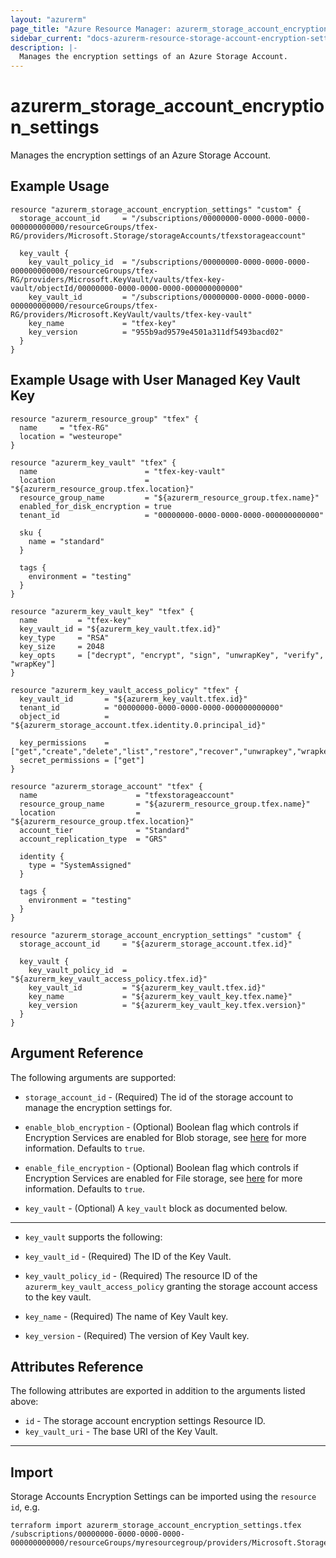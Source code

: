 ```yaml
---
layout: "azurerm"
page_title: "Azure Resource Manager: azurerm_storage_account_encryption_settings"
sidebar_current: "docs-azurerm-resource-storage-account-encryption-settings"
description: |-
  Manages the encryption settings of an Azure Storage Account.
---
```


# azurerm_storage_account_encryption_settings

Manages the encryption settings of an Azure Storage Account.

## Example Usage

```hcl
resource "azurerm_storage_account_encryption_settings" "custom" {
  storage_account_id     = "/subscriptions/00000000-0000-0000-0000-000000000000/resourceGroups/tfex-RG/providers/Microsoft.Storage/storageAccounts/tfexstorageaccount"

  key_vault {
    key_vault_policy_id  = "/subscriptions/00000000-0000-0000-0000-000000000000/resourceGroups/tfex-RG/providers/Microsoft.KeyVault/vaults/tfex-key-vault/objectId/00000000-0000-0000-0000-000000000000"
    key_vault_id         = "/subscriptions/00000000-0000-0000-0000-000000000000/resourceGroups/tfex-RG/providers/Microsoft.KeyVault/vaults/tfex-key-vault"
    key_name             = "tfex-key"
    key_version          = "955b9ad9579e4501a311df5493bacd02"
  }
}
```

## Example Usage with User Managed Key Vault Key

```hcl
resource "azurerm_resource_group" "tfex" {
  name     = "tfex-RG"
  location = "westeurope"
}

resource "azurerm_key_vault" "tfex" {
  name                        = "tfex-key-vault"
  location                    = "${azurerm_resource_group.tfex.location}"
  resource_group_name         = "${azurerm_resource_group.tfex.name}"
  enabled_for_disk_encryption = true
  tenant_id                   = "00000000-0000-0000-0000-000000000000"

  sku {
    name = "standard"
  }

  tags {
    environment = "testing"
  }
}

resource "azurerm_key_vault_key" "tfex" {
  name         = "tfex-key"
  key_vault_id = "${azurerm_key_vault.tfex.id}"
  key_type     = "RSA"
  key_size     = 2048
  key_opts     = ["decrypt", "encrypt", "sign", "unwrapKey", "verify", "wrapKey"]
}

resource "azurerm_key_vault_access_policy" "tfex" {
  key_vault_id       = "${azurerm_key_vault.tfex.id}"
  tenant_id          = "00000000-0000-0000-0000-000000000000"
  object_id          = "${azurerm_storage_account.tfex.identity.0.principal_id}"

  key_permissions    = ["get","create","delete","list","restore","recover","unwrapkey","wrapkey","purge","encrypt","decrypt","sign","verify"]
  secret_permissions = ["get"]
}

resource "azurerm_storage_account" "tfex" {
  name                      = "tfexstorageaccount"
  resource_group_name       = "${azurerm_resource_group.tfex.name}"
  location                  = "${azurerm_resource_group.tfex.location}"
  account_tier              = "Standard"
  account_replication_type  = "GRS"

  identity {
    type = "SystemAssigned"
  }

  tags {
    environment = "testing"
  }
}

resource "azurerm_storage_account_encryption_settings" "custom" {
  storage_account_id     = "${azurerm_storage_account.tfex.id}"

  key_vault {
    key_vault_policy_id  = "${azurerm_key_vault_access_policy.tfex.id}"
    key_vault_id         = "${azurerm_key_vault.tfex.id}"
    key_name             = "${azurerm_key_vault_key.tfex.name}"
    key_version          = "${azurerm_key_vault_key.tfex.version}"
  }
}
```

## Argument Reference

The following arguments are supported:

* `storage_account_id` - (Required) The id of the storage account to manage the encryption settings for.

* `enable_blob_encryption` - (Optional) Boolean flag which controls if Encryption Services are enabled for Blob storage, see [here](https://azure.microsoft.com/en-us/documentation/articles/storage-service-encryption/) for more information. Defaults to `true`.

* `enable_file_encryption` - (Optional) Boolean flag which controls if Encryption Services are enabled for File storage, see [here](https://azure.microsoft.com/en-us/documentation/articles/storage-service-encryption/) for more information. Defaults to `true`.

* `key_vault` - (Optional) A `key_vault` block as documented below.

---

* `key_vault` supports the following:

* `key_vault_id` - (Required) The ID of the Key Vault.
* `key_vault_policy_id` - (Required) The resource ID of the `azurerm_key_vault_access_policy` granting the storage account access to the key vault.
* `key_name` - (Required) The name of Key Vault key.
* `key_version` - (Required) The version of Key Vault key.

## Attributes Reference

The following attributes are exported in addition to the arguments listed above:

* `id` - The storage account encryption settings Resource ID.
* `key_vault_uri` - The base URI of the Key Vault.

---

## Import

Storage Accounts Encryption Settings can be imported using the `resource id`, e.g.

```shell
terraform import azurerm_storage_account_encryption_settings.tfex /subscriptions/00000000-0000-0000-0000-000000000000/resourceGroups/myresourcegroup/providers/Microsoft.Storage/storageAccounts/myaccount
```
